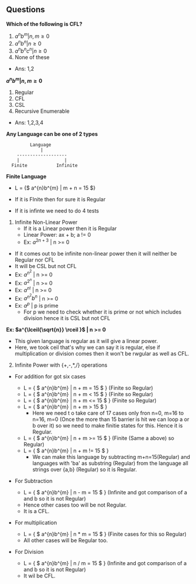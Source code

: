 ## Questions

**Which of the following is CFL?**
1. $a^{n}b^{m} | n,m \ge 0$
2. $a^{n}b^{n} | n \ge 0$
3. $a^{n}b^{n}c^{n} | n \ge 0$
4. None of these
- Ans: 1,2

**$a^{n}b^{m} | n,m \ge 0$**
1. Regular
2. CFL
3. CSL
4. Recursive Enumerable
- Ans: 1,2,3,4

**Any Language can be one of 2 types**
```
         Language
             |
    -------------------
    |                 |
  Finite           Infinite
```

**Finite Language**
- L = {$ a^{n}b^{m} | m + n = 15 $}

- If it is FInite then for sure it is Regular
- If it is infinte we need to do 4 tests

1. Infinite Non-Linear Power
    - If it is a Linear power then it is Regular
    - Linear Power: ax + b; a != 0
    - Ex: $a^{2n+3}$ | n >= 0
- If it comes out to be infinite non-linear power then it will neither be Regular nor CFL
- It will be CSL but not CFL
- Ex: $a^{n^{2}}$ | n >= 0
- Ex: $a^{2^{n}}$ | n >= 0
- Ex: $a^{n!}$ | n >= 0
- Ex: $a^{n^{2}} b^{n}$ | n >= 0
- Ex: $a^{p}$ | p is prime
    - For p we need to check whether it is prime or not which includes division hence it is CSL but not CFL

**Ex: $a^{\lceil{\sqrt{n}} \rceil }$ | n >= 0** 
- This given language is regular as it will give a linear power.
- Here, we took ceil that's why we can say it is regular, else if multiplication or division comes then it won't be rwgular as well as CFL.

2. Infinite Power with {+,-,*,/} operations
- For addition for got six cases
    - L = { $ a^{n}b^{m} | n + m = 15 $ } (Finite so Regular)
    - L = { $ a^{n}b^{m} | n + m < 15 $ } (Finite so Regular)
    - L = { $ a^{n}b^{m} | n + m <= 15 $ } (Finite so Regular)
    - L = { $ a^{n}b^{m} | n + m > 15 $ }
       - Here we need t o take care of 17 cases only fron n=0, m=16 to n=16, m=0 (Once the more than 15 barrier is hit we can loop a or b over it) so we need to make finitie states for this. Hence it is Regular.
    - L = { $ a^{n}b^{m} | n + m >= 15 $ } (Finite (Same a above) so Regular)
    - L = { $ a^{n}b^{m} | n + m != 15 $ }
       - We can make this language by subtracting m+n=15(Regular) and languages with 'ba' as substring (Regular) from the language all strings over {a,b} (Regular) so it is Regular.

- For Subtraction
    - L = { $ a^{n}b^{m} | n - m = 15 $ } (Infinite and got comparison of a and b so it is not Regular)
    - Hence other cases too will be not Regular.
    - It is a CFL.

- For multiplication
    - L = { $ a^{n}b^{m} | n * m = 15 $ } (Finite cases for this so Regular)
    - All other cases will be Regular too.

- For Division
    - L = { $ a^{n}b^{m} | n / m = 15 $ } (Infinite and got comparison of a and b so it is not Regular)
    - It wil be CFL.